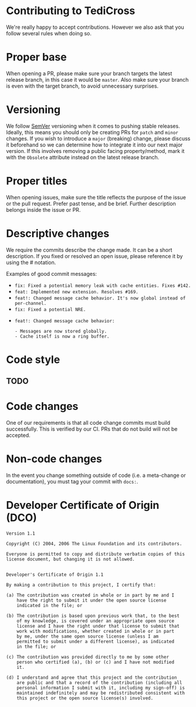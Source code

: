 # Contributing to TediCross

We're really happy to accept contributions. However we also ask that you follow several rules when doing so.

# Proper base

When opening a PR, please make sure your branch targets the latest release branch, in this case it would be `master`. Also make sure your branch is even with the target branch, to avoid unnecessary surprises.

# Versioning

We follow [SemVer](https://semver.org/) versioning when it comes to pushing stable releases. Ideally, this means you should only be creating PRs for `patch` and `minor` changes. If you wish to introduce a `major` (breaking) change, please discuss it beforehand so we can determine how to integrate it into our next major version. If this involves removing a public facing property/method, mark it with the `Obsolete` attribute instead on the latest release branch.

# Proper titles

When opening issues, make sure the title reflects the purpose of the issue or the pull request. Prefer past tense, and
be brief. Further description belongs inside the issue or PR.

# Descriptive changes

We require the commits describe the change made. It can be a short description. If you fixed or resolved an open issue,
please reference it by using the # notation.

Examples of good commit messages:

- `fix: Fixed a potential memory leak with cache entities. Fixes #142.`
- `feat: Implemented new extension. Resolves #169.`
- `feat!: Changed message cache behavior. It's now global instead of per-channel.`
- `fix: Fixed a potential NRE.`
- ```
  feat!: Changed message cache behavior:

  - Messages are now stored globally.
  - Cache itself is now a ring buffer.
  ```

# Code style

## TODO

# Code changes

One of our requirements is that all code change commits must build successfully. This is verified by our CI.
PRs that do not build will not be accepted.

# Non-code changes

In the event you change something outside of code (i.e. a meta-change or documentation), you must tag your commit with
`docs:`.

# Developer Certificate of Origin (DCO)

```
Version 1.1

Copyright (C) 2004, 2006 The Linux Foundation and its contributors.

Everyone is permitted to copy and distribute verbatim copies of this
license document, but changing it is not allowed.


Developer's Certificate of Origin 1.1

By making a contribution to this project, I certify that:

(a) The contribution was created in whole or in part by me and I
    have the right to submit it under the open source license
    indicated in the file; or

(b) The contribution is based upon previous work that, to the best
    of my knowledge, is covered under an appropriate open source
    license and I have the right under that license to submit that
    work with modifications, whether created in whole or in part
    by me, under the same open source license (unless I am
    permitted to submit under a different license), as indicated
    in the file; or

(c) The contribution was provided directly to me by some other
    person who certified (a), (b) or (c) and I have not modified
    it.

(d) I understand and agree that this project and the contribution
    are public and that a record of the contribution (including all
    personal information I submit with it, including my sign-off) is
    maintained indefinitely and may be redistributed consistent with
    this project or the open source license(s) involved.
```
